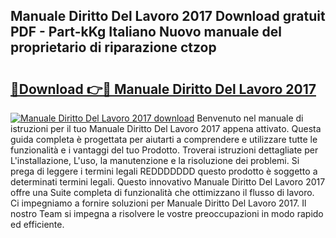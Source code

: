## Manuale Diritto Del Lavoro 2017 Download gratuit PDF - Part-kKg Italiano Nuovo manuale del proprietario di riparazione ctzop

# <h2><a href="http://dfbemd.blite.top/?on=Manuale+Diritto+Del+Lavoro+2017">🔗Download 👉🔴 Manuale Diritto Del Lavoro 2017</a></h2>

[![Manuale Diritto Del Lavoro 2017 download](https://i.imgur.com/lujVjoI.png)](http://dfbemd.blite.top/?on=Manuale+Diritto+Del+Lavoro+2017)
Benvenuto nel manuale di istruzioni per il tuo Manuale Diritto Del Lavoro 2017 appena attivato. Questa guida completa è progettata per aiutarti a comprendere e utilizzare tutte le funzionalità e i vantaggi del tuo Prodotto. Troverai istruzioni dettagliate per L'installazione, L'uso, la manutenzione e la risoluzione dei problemi. Si prega di leggere i termini legali REDDDDDDD questo prodotto è soggetto a determinati termini legali. Questo innovativo Manuale Diritto Del Lavoro 2017 offre una Suite completa di funzionalità che ottimizzano il flusso di lavoro. Ci impegniamo a fornire soluzioni per Manuale Diritto Del Lavoro 2017. Il nostro Team si impegna a risolvere le vostre preoccupazioni in modo rapido ed efficiente.
